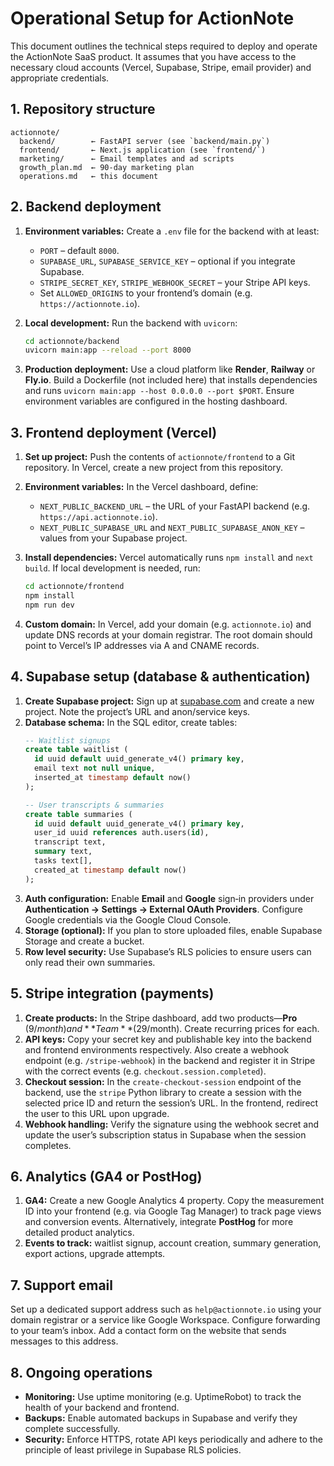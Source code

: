# Operational Setup for ActionNote

This document outlines the technical steps required to deploy and operate the ActionNote SaaS product.  It assumes that you have access to the necessary cloud accounts (Vercel, Supabase, Stripe, email provider) and appropriate credentials.

## 1. Repository structure

```
actionnote/
  backend/        ← FastAPI server (see `backend/main.py`)
  frontend/       ← Next.js application (see `frontend/`)
  marketing/      ← Email templates and ad scripts
  growth_plan.md  ← 90‑day marketing plan
  operations.md   ← this document
```

## 2. Backend deployment

1. **Environment variables:** Create a `.env` file for the backend with at least:
   * `PORT` – default `8000`.
   * `SUPABASE_URL`, `SUPABASE_SERVICE_KEY` – optional if you integrate Supabase.
   * `STRIPE_SECRET_KEY`, `STRIPE_WEBHOOK_SECRET` – your Stripe API keys.
   * Set `ALLOWED_ORIGINS` to your frontend’s domain (e.g. `https://actionnote.io`).

2. **Local development:** Run the backend with `uvicorn`:

   ```bash
   cd actionnote/backend
   uvicorn main:app --reload --port 8000
   ```

3. **Production deployment:** Use a cloud platform like **Render**, **Railway** or **Fly.io**.  Build a Dockerfile (not included here) that installs dependencies and runs `uvicorn main:app --host 0.0.0.0 --port $PORT`.  Ensure environment variables are configured in the hosting dashboard.

## 3. Frontend deployment (Vercel)

1. **Set up project:** Push the contents of `actionnote/frontend` to a Git repository.  In Vercel, create a new project from this repository.
2. **Environment variables:** In the Vercel dashboard, define:
   * `NEXT_PUBLIC_BACKEND_URL` – the URL of your FastAPI backend (e.g. `https://api.actionnote.io`).
   * `NEXT_PUBLIC_SUPABASE_URL` and `NEXT_PUBLIC_SUPABASE_ANON_KEY` – values from your Supabase project.
3. **Install dependencies:** Vercel automatically runs `npm install` and `next build`.  If local development is needed, run:

   ```bash
   cd actionnote/frontend
   npm install
   npm run dev
   ```

4. **Custom domain:** In Vercel, add your domain (e.g. `actionnote.io`) and update DNS records at your domain registrar.  The root domain should point to Vercel’s IP addresses via A and CNAME records.

## 4. Supabase setup (database & authentication)

1. **Create Supabase project:** Sign up at [supabase.com](https://supabase.com) and create a new project.  Note the project’s URL and anon/service keys.
2. **Database schema:** In the SQL editor, create tables:
   ```sql
   -- Waitlist signups
   create table waitlist (
     id uuid default uuid_generate_v4() primary key,
     email text not null unique,
     inserted_at timestamp default now()
   );

   -- User transcripts & summaries
   create table summaries (
     id uuid default uuid_generate_v4() primary key,
     user_id uuid references auth.users(id),
     transcript text,
     summary text,
     tasks text[],
     created_at timestamp default now()
   );
   ```
3. **Auth configuration:** Enable **Email** and **Google** sign‑in providers under **Authentication → Settings → External OAuth Providers**.  Configure Google credentials via the Google Cloud Console.
4. **Storage (optional):** If you plan to store uploaded files, enable Supabase Storage and create a bucket.
5. **Row level security:** Use Supabase’s RLS policies to ensure users can only read their own summaries.

## 5. Stripe integration (payments)

1. **Create products:** In the Stripe dashboard, add two products—**Pro** ($9/month) and **Team** ($29/month).  Create recurring prices for each.
2. **API keys:** Copy your secret key and publishable key into the backend and frontend environments respectively.  Also create a webhook endpoint (e.g. `/stripe-webhook`) in the backend and register it in Stripe with the correct events (e.g. `checkout.session.completed`).
3. **Checkout session:** In the `create-checkout-session` endpoint of the backend, use the `stripe` Python library to create a session with the selected price ID and return the session’s URL.  In the frontend, redirect the user to this URL upon upgrade.
4. **Webhook handling:** Verify the signature using the webhook secret and update the user’s subscription status in Supabase when the session completes.

## 6. Analytics (GA4 or PostHog)

1. **GA4:** Create a new Google Analytics 4 property.  Copy the measurement ID into your frontend (e.g. via Google Tag Manager) to track page views and conversion events.  Alternatively, integrate **PostHog** for more detailed product analytics.
2. **Events to track:** waitlist signup, account creation, summary generation, export actions, upgrade attempts.

## 7. Support email

Set up a dedicated support address such as `help@actionnote.io` using your domain registrar or a service like Google Workspace.  Configure forwarding to your team’s inbox.  Add a contact form on the website that sends messages to this address.

## 8. Ongoing operations

* **Monitoring:** Use uptime monitoring (e.g. UptimeRobot) to track the health of your backend and frontend.
* **Backups:** Enable automated backups in Supabase and verify they complete successfully.
* **Security:** Enforce HTTPS, rotate API keys periodically and adhere to the principle of least privilege in Supabase RLS policies.

